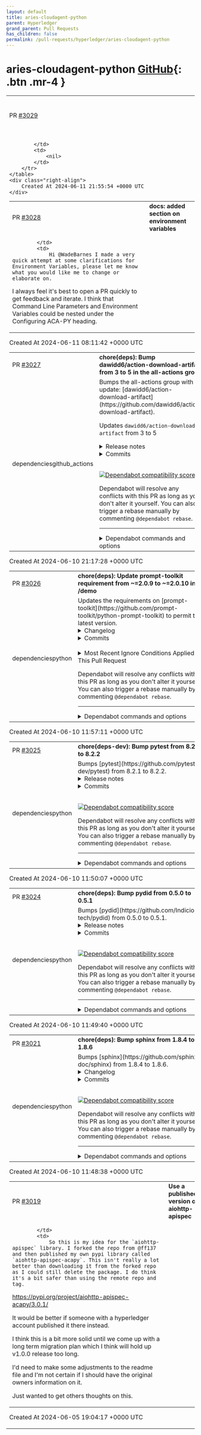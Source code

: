 ```yaml
---
layout: default
title: aries-cloudagent-python
parent: Hyperledger
grand_parent: Pull Requests
has_children: false
permalink: /pull-requests/hyperledger/aries-cloudagent-python
---
```


# aries-cloudagent-python <span class="fs-3 right-align">[GitHub](https://github.com/hyperledger/aries-cloudagent-python){: .btn .mr-4 }</span>


<div>
    <table>
        <tr>
            <td>
                PR <a href="https://github.com/hyperledger/aries-cloudagent-python/pull/3029" class=".btn">#3029</a>
            </td>
            <td>
                <b>
                    Fix and refactor anoncreds revocation recovery
                </b>
            </td>
        </tr>
        <tr>
            <td>
                
            </td>
            <td>
                <nil>
            </td>
        </tr>
    </table>
    <div class="right-align">
        Created At 2024-06-11 21:55:54 +0000 UTC
    </div>
</div>

<div>
    <table>
        <tr>
            <td>
                PR <a href="https://github.com/hyperledger/aries-cloudagent-python/pull/3028" class=".btn">#3028</a>
            </td>
            <td>
                <b>
                    docs: added section on environment variables
                </b>
            </td>
        </tr>
        <tr>
            <td>
                
            </td>
            <td>
                Hi @WadeBarnes I made a very quick attempt at some clarifications for Environment Variables, please let me know what you would like me to change or elaborate on.

I always feel it's best to open a PR quickly to get feedback and iterate. I think that Command Line Parameters and Environment Variables could be nested under the Configuring ACA-PY heading.
            </td>
        </tr>
    </table>
    <div class="right-align">
        Created At 2024-06-11 08:11:42 +0000 UTC
    </div>
</div>

<div>
    <table>
        <tr>
            <td>
                PR <a href="https://github.com/hyperledger/aries-cloudagent-python/pull/3027" class=".btn">#3027</a>
            </td>
            <td>
                <b>
                    chore(deps): Bump dawidd6/action-download-artifact from 3 to 5 in the all-actions group
                </b>
            </td>
        </tr>
        <tr>
            <td>
                <span class="chip">dependencies</span><span class="chip">github_actions</span>
            </td>
            <td>
                Bumps the all-actions group with 1 update: [dawidd6/action-download-artifact](https://github.com/dawidd6/action-download-artifact).

Updates `dawidd6/action-download-artifact` from 3 to 5
<details>
<summary>Release notes</summary>
<p><em>Sourced from <a href="https://github.com/dawidd6/action-download-artifact/releases">dawidd6/action-download-artifact's releases</a>.</em></p>
<blockquote>
<h2>v5</h2>
<p><strong>Full Changelog</strong>: <a href="https://github.com/dawidd6/action-download-artifact/compare/v4...v5">https://github.com/dawidd6/action-download-artifact/compare/v4...v5</a></p>
<h2>v4</h2>
<h2>What's Changed</h2>
<ul>
<li><strong>VERSIONING CHANGE</strong>: now there will only be major releases of this action, e.g. v5, v6 and so on</li>
<li>build(deps): bump undici from 5.28.3 to 5.28.4 by <a href="https://github.com/dependabot"><code>@​dependabot</code></a> in <a href="https://redirect.github.com/dawidd6/action-download-artifact/pull/284">dawidd6/action-download-artifact#284</a></li>
<li>build(deps): bump <code>@​actions/artifact</code> from 2.1.4 to 2.1.5 by <a href="https://github.com/dependabot"><code>@​dependabot</code></a> in <a href="https://redirect.github.com/dawidd6/action-download-artifact/pull/285">dawidd6/action-download-artifact#285</a></li>
<li>build(deps): bump <code>@​actions/artifact</code> from 2.1.5 to 2.1.7 by <a href="https://github.com/dependabot"><code>@​dependabot</code></a> in <a href="https://redirect.github.com/dawidd6/action-download-artifact/pull/287">dawidd6/action-download-artifact#287</a></li>
<li>build(deps): bump adm-zip from 0.5.12 to 0.5.13 by <a href="https://github.com/dependabot"><code>@​dependabot</code></a> in <a href="https://redirect.github.com/dawidd6/action-download-artifact/pull/289">dawidd6/action-download-artifact#289</a></li>
<li>Set allow_forks to false by default by <a href="https://github.com/timweri"><code>@​timweri</code></a> in <a href="https://redirect.github.com/dawidd6/action-download-artifact/pull/290">dawidd6/action-download-artifact#290</a></li>
</ul>
<h2>New Contributors</h2>
<ul>
<li><a href="https://github.com/timweri"><code>@​timweri</code></a> made their first contribution in <a href="https://redirect.github.com/dawidd6/action-download-artifact/pull/290">dawidd6/action-download-artifact#290</a></li>
</ul>
<p><strong>Full Changelog</strong>: <a href="https://github.com/dawidd6/action-download-artifact/compare/v3...v4">https://github.com/dawidd6/action-download-artifact/compare/v3...v4</a></p>
<h2>v3.1.4</h2>
<h2>What's Changed</h2>
<ul>
<li>build(deps): bump adm-zip from 0.5.10 to 0.5.12 by <a href="https://github.com/dependabot"><code>@​dependabot</code></a> in <a href="https://redirect.github.com/dawidd6/action-download-artifact/pull/282">dawidd6/action-download-artifact#282</a></li>
<li>build(deps): bump <code>@​actions/artifact</code> from 2.1.2 to 2.1.4 by <a href="https://github.com/dependabot"><code>@​dependabot</code></a> in <a href="https://redirect.github.com/dawidd6/action-download-artifact/pull/280">dawidd6/action-download-artifact#280</a></li>
<li>fix: accept expired artifacts with documentation url by <a href="https://github.com/wdconinc"><code>@​wdconinc</code></a> in <a href="https://redirect.github.com/dawidd6/action-download-artifact/pull/283">dawidd6/action-download-artifact#283</a></li>
</ul>
<h2>New Contributors</h2>
<ul>
<li><a href="https://github.com/wdconinc"><code>@​wdconinc</code></a> made their first contribution in <a href="https://redirect.github.com/dawidd6/action-download-artifact/pull/283">dawidd6/action-download-artifact#283</a></li>
</ul>
<p><strong>Full Changelog</strong>: <a href="https://github.com/dawidd6/action-download-artifact/compare/v3...v3.1.4">https://github.com/dawidd6/action-download-artifact/compare/v3...v3.1.4</a></p>
<h2>v3.1.3</h2>
<h2>What's Changed</h2>
<ul>
<li>node_modules: upgrade by <a href="https://github.com/dawidd6"><code>@​dawidd6</code></a> in <a href="https://redirect.github.com/dawidd6/action-download-artifact/pull/276">dawidd6/action-download-artifact#276</a></li>
<li>build(deps): bump <code>@​actions/artifact</code> from 2.1.1 to 2.1.2 by <a href="https://github.com/dependabot"><code>@​dependabot</code></a> in <a href="https://redirect.github.com/dawidd6/action-download-artifact/pull/277">dawidd6/action-download-artifact#277</a></li>
</ul>
<p><strong>Full Changelog</strong>: <a href="https://github.com/dawidd6/action-download-artifact/compare/v3.1.2...v3.1.3">https://github.com/dawidd6/action-download-artifact/compare/v3.1.2...v3.1.3</a></p>
<h2>v3.1.2</h2>
<h2>What's Changed</h2>
<ul>
<li>Read workflow_search input as a boolean by <a href="https://github.com/klutchell"><code>@​klutchell</code></a> in <a href="https://redirect.github.com/dawidd6/action-download-artifact/pull/273">dawidd6/action-download-artifact#273</a></li>
</ul>
<h2>New Contributors</h2>
<ul>
<li><a href="https://github.com/klutchell"><code>@​klutchell</code></a> made their first contribution in <a href="https://redirect.github.com/dawidd6/action-download-artifact/pull/273">dawidd6/action-download-artifact#273</a></li>
</ul>
<p><strong>Full Changelog</strong>: <a href="https://github.com/dawidd6/action-download-artifact/compare/v3.1.1...v3.1.2">https://github.com/dawidd6/action-download-artifact/compare/v3.1.1...v3.1.2</a></p>
<h2>v3.1.1</h2>
<h2>What's Changed</h2>
<ul>
<li>Head sha revert by <a href="https://github.com/romangg"><code>@​romangg</code></a> in <a href="https://redirect.github.com/dawidd6/action-download-artifact/pull/271">dawidd6/action-download-artifact#271</a></li>
<li>build(deps): bump undici from 5.28.2 to 5.28.3 by <a href="https://github.com/dependabot"><code>@​dependabot</code></a> in <a href="https://redirect.github.com/dawidd6/action-download-artifact/pull/272">dawidd6/action-download-artifact#272</a></li>
</ul>
<!-- raw HTML omitted -->
</blockquote>
<p>... (truncated)</p>
</details>
<details>
<summary>Commits</summary>
<ul>
<li><a href="https://github.com/dawidd6/action-download-artifact/commit/deb3bb83256a78589fef6a7b942e5f2573ad7c13"><code>deb3bb8</code></a> node_modules: upgrade</li>
<li><a href="https://github.com/dawidd6/action-download-artifact/commit/1d93f37db2a8005b41437c75a4793d52e664d858"><code>1d93f37</code></a> README: v4</li>
<li><a href="https://github.com/dawidd6/action-download-artifact/commit/854e2de9396304899dbe03bf9995fd73533190d1"><code>854e2de</code></a> Set allow_forks to false by default (<a href="https://redirect.github.com/dawidd6/action-download-artifact/issues/290">#290</a>)</li>
<li><a href="https://github.com/dawidd6/action-download-artifact/commit/436c9d3774019b3e2789d7332e9c4efdba3d9d79"><code>436c9d3</code></a> build(deps): bump adm-zip from 0.5.12 to 0.5.13 (<a href="https://redirect.github.com/dawidd6/action-download-artifact/issues/289">#289</a>)</li>
<li><a href="https://github.com/dawidd6/action-download-artifact/commit/14040524bb7e51dee9683e2e755e0d562621a1d5"><code>1404052</code></a> build(deps): bump <code>@​actions/artifact</code> from 2.1.5 to 2.1.7 (<a href="https://redirect.github.com/dawidd6/action-download-artifact/issues/287">#287</a>)</li>
<li><a href="https://github.com/dawidd6/action-download-artifact/commit/8a9be734dc508dcf8d67c27ba3f727b0d682ccb0"><code>8a9be73</code></a> build(deps): bump <code>@​actions/artifact</code> from 2.1.4 to 2.1.5 (<a href="https://redirect.github.com/dawidd6/action-download-artifact/issues/285">#285</a>)</li>
<li><a href="https://github.com/dawidd6/action-download-artifact/commit/df593bbd0462b45b479f042d043c3aa47fe1c483"><code>df593bb</code></a> build(deps): bump undici from 5.28.3 to 5.28.4 (<a href="https://redirect.github.com/dawidd6/action-download-artifact/issues/284">#284</a>)</li>
<li>See full diff in <a href="https://github.com/dawidd6/action-download-artifact/compare/v3...v5">compare view</a></li>
</ul>
</details>
<br />


[![Dependabot compatibility score](https://dependabot-badges.githubapp.com/badges/compatibility_score?dependency-name=dawidd6/action-download-artifact&package-manager=github_actions&previous-version=3&new-version=5)](https://docs.github.com/en/github/managing-security-vulnerabilities/about-dependabot-security-updates#about-compatibility-scores)

Dependabot will resolve any conflicts with this PR as long as you don't alter it yourself. You can also trigger a rebase manually by commenting `@dependabot rebase`.

[//]: # (dependabot-automerge-start)
[//]: # (dependabot-automerge-end)

---

<details>
<summary>Dependabot commands and options</summary>
<br />

You can trigger Dependabot actions by commenting on this PR:
- `@dependabot rebase` will rebase this PR
- `@dependabot recreate` will recreate this PR, overwriting any edits that have been made to it
- `@dependabot merge` will merge this PR after your CI passes on it
- `@dependabot squash and merge` will squash and merge this PR after your CI passes on it
- `@dependabot cancel merge` will cancel a previously requested merge and block automerging
- `@dependabot reopen` will reopen this PR if it is closed
- `@dependabot close` will close this PR and stop Dependabot recreating it. You can achieve the same result by closing it manually
- `@dependabot show <dependency name> ignore conditions` will show all of the ignore conditions of the specified dependency
- `@dependabot ignore <dependency name> major version` will close this group update PR and stop Dependabot creating any more for the specific dependency's major version (unless you unignore this specific dependency's major version or upgrade to it yourself)
- `@dependabot ignore <dependency name> minor version` will close this group update PR and stop Dependabot creating any more for the specific dependency's minor version (unless you unignore this specific dependency's minor version or upgrade to it yourself)
- `@dependabot ignore <dependency name>` will close this group update PR and stop Dependabot creating any more for the specific dependency (unless you unignore this specific dependency or upgrade to it yourself)
- `@dependabot unignore <dependency name>` will remove all of the ignore conditions of the specified dependency
- `@dependabot unignore <dependency name> <ignore condition>` will remove the ignore condition of the specified dependency and ignore conditions


</details>
            </td>
        </tr>
    </table>
    <div class="right-align">
        Created At 2024-06-10 21:17:28 +0000 UTC
    </div>
</div>

<div>
    <table>
        <tr>
            <td>
                PR <a href="https://github.com/hyperledger/aries-cloudagent-python/pull/3026" class=".btn">#3026</a>
            </td>
            <td>
                <b>
                    chore(deps): Update prompt-toolkit requirement from ~=2.0.9 to ~=2.0.10 in /demo
                </b>
            </td>
        </tr>
        <tr>
            <td>
                <span class="chip">dependencies</span><span class="chip">python</span>
            </td>
            <td>
                Updates the requirements on [prompt-toolkit](https://github.com/prompt-toolkit/python-prompt-toolkit) to permit the latest version.
<details>
<summary>Changelog</summary>
<p><em>Sourced from <a href="https://github.com/prompt-toolkit/python-prompt-toolkit/blob/2.0.10/CHANGELOG">prompt-toolkit's changelog</a>.</em></p>
<blockquote>
<h2>2.0.10: 2019-10-03</h2>
<p>Bug fixes:</p>
<ul>
<li>Handle HANDLE sizes correctly on windows. This made things break randomly.on
64 bit systems.</li>
<li>Handle terminal size correctly when reported as (0, 0).</li>
<li>Fix width computation in progress bar formatter.</li>
<li>Fix option-up and -down on Mac with iTerm2.</li>
<li>Removed ctrl-c in confirmation prompt.</li>
</ul>
<p>New features:</p>
<ul>
<li>Added PROMPT_TOOLKIT_NO_CPR=1 environment variable to disable CPR requests.</li>
<li>Accept a pattern in <code>WordCompleter</code>.</li>
</ul>
<h2>2.0.9: 2019-02-19</h2>
<p>Bug fixes:</p>
<ul>
<li>Fixed <code>Application.run_system_command</code> on Windows.</li>
<li>Fixed bug in ANSI text formatting: correctly handle 256/true color sequences.</li>
<li>Fixed bug in WordCompleter. Provide completions when there's a space before
the cursor.</li>
</ul>
<h2>2.0.8: 2019-01-27</h2>
<p>Bug fixes:</p>
<ul>
<li>Fixes the issue where changes made to the buffer in the accept handler were
not reflected in the history.</li>
<li>Fix in the application invalidate handler. This prevents a significat slow
down in some applications after some time (especially if there is a refresh
interval).</li>
<li>Make <code>print_container</code> utility work if the input is not a pty.</li>
</ul>
<p>New features:</p>
<ul>
<li>Underline non breaking spaces instead of rendering as '&amp;'.</li>
<li>Added mouse support for radio list.</li>
<li>Support completion styles for <code>READLINE_LIKE</code> display method.</li>
<li>Accept formatted text in the display text of completions.</li>
<li>Added a <code>FuzzyCompleter</code> and <code>FuzzyWordCompleter</code>.</li>
<li>Improved error handling in Application (avoid displaying a meaningless
AssertionError in many cases).</li>
</ul>
<h2>2.0.7: 2018-10-30</h2>
<!-- raw HTML omitted -->
</blockquote>
<p>... (truncated)</p>
</details>
<details>
<summary>Commits</summary>
<ul>
<li><a href="https://github.com/prompt-toolkit/python-prompt-toolkit/commit/394a618a66db2c13b2ddc9d32891795e1add6505"><code>394a618</code></a> Release 2.0.10</li>
<li><a href="https://github.com/prompt-toolkit/python-prompt-toolkit/commit/a0e50373a07f5e181d113de2b3842112042583f9"><code>a0e5037</code></a> Make sure HANDLE on Windows has correct size</li>
<li><a href="https://github.com/prompt-toolkit/python-prompt-toolkit/commit/2eb19a1fb8a7cf05308d209f7a512a158fe8396a"><code>2eb19a1</code></a> Python 2.6 not supported anymore on Travis.</li>
<li><a href="https://github.com/prompt-toolkit/python-prompt-toolkit/commit/7490c3b3ee074652914d7188a342333caeeb8f17"><code>7490c3b</code></a> Remove no-\r assertion in print_formatted_text</li>
<li><a href="https://github.com/prompt-toolkit/python-prompt-toolkit/commit/74ef692c9c4db176865548f1f1690ee283ecd92d"><code>74ef692</code></a> Add PROMPT_TOOLKIT_NO_CPR=1 environment variable to disable CPR requests</li>
<li><a href="https://github.com/prompt-toolkit/python-prompt-toolkit/commit/1cd47b1c605789b19c9d40ab6b040036dc5dfa05"><code>1cd47b1</code></a> Add python_requires to help pip</li>
<li><a href="https://github.com/prompt-toolkit/python-prompt-toolkit/commit/eee625be858316fff0a0dc032bf5843fa17a54bd"><code>eee625b</code></a> Fix docstring for output.base.Output</li>
<li><a href="https://github.com/prompt-toolkit/python-prompt-toolkit/commit/237cf46ff50c8a689a72e3dfe664dfe69bffd245"><code>237cf46</code></a> Sorting of imports (using <code>isort -m 3 -tc</code>).</li>
<li><a href="https://github.com/prompt-toolkit/python-prompt-toolkit/commit/f66f74ebcc7f82c4d4afbe431c93b0f2088f24d2"><code>f66f74e</code></a> fallback for incorrectly reported terminal size</li>
<li><a href="https://github.com/prompt-toolkit/python-prompt-toolkit/commit/37dcf633a0851dc63da3354f2c49d366ae257b52"><code>37dcf63</code></a> Update README.rst</li>
<li>Additional commits viewable in <a href="https://github.com/prompt-toolkit/python-prompt-toolkit/compare/2.0.9...2.0.10">compare view</a></li>
</ul>
</details>
<br />

<details>
<summary>Most Recent Ignore Conditions Applied to This Pull Request</summary>

| Dependency Name | Ignore Conditions |
| --- | --- |
| prompt-toolkit | [>= 3.a, < 4] |
</details>


Dependabot will resolve any conflicts with this PR as long as you don't alter it yourself. You can also trigger a rebase manually by commenting `@dependabot rebase`.

[//]: # (dependabot-automerge-start)
[//]: # (dependabot-automerge-end)

---

<details>
<summary>Dependabot commands and options</summary>
<br />

You can trigger Dependabot actions by commenting on this PR:
- `@dependabot rebase` will rebase this PR
- `@dependabot recreate` will recreate this PR, overwriting any edits that have been made to it
- `@dependabot merge` will merge this PR after your CI passes on it
- `@dependabot squash and merge` will squash and merge this PR after your CI passes on it
- `@dependabot cancel merge` will cancel a previously requested merge and block automerging
- `@dependabot reopen` will reopen this PR if it is closed
- `@dependabot close` will close this PR and stop Dependabot recreating it. You can achieve the same result by closing it manually
- `@dependabot show <dependency name> ignore conditions` will show all of the ignore conditions of the specified dependency
- `@dependabot ignore this major version` will close this PR and stop Dependabot creating any more for this major version (unless you reopen the PR or upgrade to it yourself)
- `@dependabot ignore this minor version` will close this PR and stop Dependabot creating any more for this minor version (unless you reopen the PR or upgrade to it yourself)
- `@dependabot ignore this dependency` will close this PR and stop Dependabot creating any more for this dependency (unless you reopen the PR or upgrade to it yourself)


</details>
            </td>
        </tr>
    </table>
    <div class="right-align">
        Created At 2024-06-10 11:57:11 +0000 UTC
    </div>
</div>

<div>
    <table>
        <tr>
            <td>
                PR <a href="https://github.com/hyperledger/aries-cloudagent-python/pull/3025" class=".btn">#3025</a>
            </td>
            <td>
                <b>
                    chore(deps-dev): Bump pytest from 8.2.1 to 8.2.2
                </b>
            </td>
        </tr>
        <tr>
            <td>
                <span class="chip">dependencies</span><span class="chip">python</span>
            </td>
            <td>
                Bumps [pytest](https://github.com/pytest-dev/pytest) from 8.2.1 to 8.2.2.
<details>
<summary>Release notes</summary>
<p><em>Sourced from <a href="https://github.com/pytest-dev/pytest/releases">pytest's releases</a>.</em></p>
<blockquote>
<h2>8.2.2</h2>
<h1>pytest 8.2.2 (2024-06-04)</h1>
<h2>Bug Fixes</h2>
<ul>
<li><a href="https://redirect.github.com/pytest-dev/pytest/issues/12355">#12355</a>: Fix possible catastrophic performance slowdown on a certain parametrization pattern involving many higher-scoped parameters.</li>
<li><a href="https://redirect.github.com/pytest-dev/pytest/issues/12367">#12367</a>: Fix a regression in pytest 8.2.0 where unittest class instances (a fresh one is created for each test) were not released promptly on test teardown but only on session teardown.</li>
<li><a href="https://redirect.github.com/pytest-dev/pytest/issues/12381">#12381</a>: Fix possible &quot;Directory not empty&quot; crashes arising from concurent cache dir (<code>.pytest_cache</code>) creation. Regressed in pytest 8.2.0.</li>
</ul>
<h2>Improved Documentation</h2>
<ul>
<li><a href="https://redirect.github.com/pytest-dev/pytest/issues/12290">#12290</a>: Updated Sphinx theme to use Furo instead of Flask, enabling Dark mode theme.</li>
<li><a href="https://redirect.github.com/pytest-dev/pytest/issues/12356">#12356</a>: Added a subsection to the documentation for debugging flaky tests to mention
lack of thread safety in pytest as a possible source of flakyness.</li>
<li><a href="https://redirect.github.com/pytest-dev/pytest/issues/12363">#12363</a>: The documentation webpages now links to a canonical version to reduce outdated documentation in search engine results.</li>
</ul>
</blockquote>
</details>
<details>
<summary>Commits</summary>
<ul>
<li><a href="https://github.com/pytest-dev/pytest/commit/329d3712146e69c471be3e30883d54bdde2f76cb"><code>329d371</code></a> Prepare release version 8.2.2</li>
<li><a href="https://github.com/pytest-dev/pytest/commit/214d098fcce88940f5ce9353786b3cc8f0bd3938"><code>214d098</code></a> Merge pull request <a href="https://redirect.github.com/pytest-dev/pytest/issues/12414">#12414</a> from bluetech/backport-12409</li>
<li><a href="https://github.com/pytest-dev/pytest/commit/153a436bc40c9e89d90d62255ef5a89e9a762dca"><code>153a436</code></a> [8.2.x] fixtures: fix catastrophic performance problem in <code>reorder_items</code></li>
<li><a href="https://github.com/pytest-dev/pytest/commit/b41d5a52bbb808780ab310456d71e5ce509fd402"><code>b41d5a5</code></a> Merge pull request <a href="https://redirect.github.com/pytest-dev/pytest/issues/12412">#12412</a> from pytest-dev/backport-12408-to-8.2.x</li>
<li><a href="https://github.com/pytest-dev/pytest/commit/9bb73d734ff40f52d7bbebd708b5e3ab1ba20798"><code>9bb73d7</code></a> [8.2.x] cacheprovider: fix &quot;Directory not empty&quot; crash from cache directory c...</li>
<li><a href="https://github.com/pytest-dev/pytest/commit/4569a01e3d20d64811d48b0b09539596520ea5a6"><code>4569a01</code></a> [8.2.x] doc: Update trainings/events (<a href="https://redirect.github.com/pytest-dev/pytest/issues/12402">#12402</a>)</li>
<li><a href="https://github.com/pytest-dev/pytest/commit/1d103e5cdc1cb08f332e61a5b20fb205fa5228e7"><code>1d103e5</code></a> [8.2.x] Clarify pytest_ignore_collect docs (<a href="https://redirect.github.com/pytest-dev/pytest/issues/12386">#12386</a>)</li>
<li><a href="https://github.com/pytest-dev/pytest/commit/240a252d34fff26efad5b3a92e62be4c9af94b70"><code>240a252</code></a> [8.2.x] Add html_baseurl to sphinx conf.py (<a href="https://redirect.github.com/pytest-dev/pytest/issues/12372">#12372</a>)</li>
<li><a href="https://github.com/pytest-dev/pytest/commit/a5ee3c41268199c2c0af59c33050326b1c4a342e"><code>a5ee3c4</code></a> Merge pull request <a href="https://redirect.github.com/pytest-dev/pytest/issues/12370">#12370</a> from pytest-dev/backport-12368-to-8.2.x</li>
<li><a href="https://github.com/pytest-dev/pytest/commit/f7358aec2884720b4de4594ffd0811b46316514c"><code>f7358ae</code></a> [8.2.x] unittest: fix class instances no longer released on test teardown sin...</li>
<li>Additional commits viewable in <a href="https://github.com/pytest-dev/pytest/compare/8.2.1...8.2.2">compare view</a></li>
</ul>
</details>
<br />


[![Dependabot compatibility score](https://dependabot-badges.githubapp.com/badges/compatibility_score?dependency-name=pytest&package-manager=pip&previous-version=8.2.1&new-version=8.2.2)](https://docs.github.com/en/github/managing-security-vulnerabilities/about-dependabot-security-updates#about-compatibility-scores)

Dependabot will resolve any conflicts with this PR as long as you don't alter it yourself. You can also trigger a rebase manually by commenting `@dependabot rebase`.

[//]: # (dependabot-automerge-start)
[//]: # (dependabot-automerge-end)

---

<details>
<summary>Dependabot commands and options</summary>
<br />

You can trigger Dependabot actions by commenting on this PR:
- `@dependabot rebase` will rebase this PR
- `@dependabot recreate` will recreate this PR, overwriting any edits that have been made to it
- `@dependabot merge` will merge this PR after your CI passes on it
- `@dependabot squash and merge` will squash and merge this PR after your CI passes on it
- `@dependabot cancel merge` will cancel a previously requested merge and block automerging
- `@dependabot reopen` will reopen this PR if it is closed
- `@dependabot close` will close this PR and stop Dependabot recreating it. You can achieve the same result by closing it manually
- `@dependabot show <dependency name> ignore conditions` will show all of the ignore conditions of the specified dependency
- `@dependabot ignore this major version` will close this PR and stop Dependabot creating any more for this major version (unless you reopen the PR or upgrade to it yourself)
- `@dependabot ignore this minor version` will close this PR and stop Dependabot creating any more for this minor version (unless you reopen the PR or upgrade to it yourself)
- `@dependabot ignore this dependency` will close this PR and stop Dependabot creating any more for this dependency (unless you reopen the PR or upgrade to it yourself)


</details>
            </td>
        </tr>
    </table>
    <div class="right-align">
        Created At 2024-06-10 11:50:07 +0000 UTC
    </div>
</div>

<div>
    <table>
        <tr>
            <td>
                PR <a href="https://github.com/hyperledger/aries-cloudagent-python/pull/3024" class=".btn">#3024</a>
            </td>
            <td>
                <b>
                    chore(deps): Bump pydid from 0.5.0 to 0.5.1
                </b>
            </td>
        </tr>
        <tr>
            <td>
                <span class="chip">dependencies</span><span class="chip">python</span>
            </td>
            <td>
                Bumps [pydid](https://github.com/Indicio-tech/pydid) from 0.5.0 to 0.5.1.
<details>
<summary>Release notes</summary>
<p><em>Sourced from <a href="https://github.com/Indicio-tech/pydid/releases">pydid's releases</a>.</em></p>
<blockquote>
<h2>v0.5.1</h2>
<h2>What's Changed</h2>
<ul>
<li>chore(deps-dev): Bump ruff from 0.4.3 to 0.4.7 by <a href="https://github.com/dependabot"><code>@​dependabot</code></a> in <a href="https://redirect.github.com/Indicio-tech/pydid/pull/120">Indicio-tech/pydid#120</a></li>
<li>:art: Fix Pydantic warning and :arrow_up: upgrade dependencies by <a href="https://github.com/ff137"><code>@​ff137</code></a> in <a href="https://redirect.github.com/Indicio-tech/pydid/pull/123">Indicio-tech/pydid#123</a></li>
</ul>
<p><strong>Full Changelog</strong>: <a href="https://github.com/Indicio-tech/pydid/compare/v0.5.0...v0.5.1">https://github.com/Indicio-tech/pydid/compare/v0.5.0...v0.5.1</a></p>
</blockquote>
</details>
<details>
<summary>Commits</summary>
<ul>
<li><a href="https://github.com/Indicio-tech/pydid/commit/735446cd9bfd0c9f87f828c03018ff32812f2138"><code>735446c</code></a> Merge pull request <a href="https://redirect.github.com/Indicio-tech/pydid/issues/123">#123</a> from ff137/fix/warning</li>
<li><a href="https://github.com/Indicio-tech/pydid/commit/d247a875c1c68c535ca3c0a38e04f2b71fcaa2c7"><code>d247a87</code></a> Increment version</li>
<li><a href="https://github.com/Indicio-tech/pydid/commit/56bcab4ff8030f63365f658fa4b6600af9621b5f"><code>56bcab4</code></a> :arrow_up: Upgrade dependencies</li>
<li><a href="https://github.com/Indicio-tech/pydid/commit/ace842a8df206b40371cf4756d38df248e9124f0"><code>ace842a</code></a> :art: fix Pydantic UserWarning</li>
<li><a href="https://github.com/Indicio-tech/pydid/commit/189c1fff89e1432e087a4fd20ac5881dc0c07a75"><code>189c1ff</code></a> Merge pull request <a href="https://redirect.github.com/Indicio-tech/pydid/issues/120">#120</a> from Indicio-tech/dependabot/pip/ruff-0.4.7</li>
<li><a href="https://github.com/Indicio-tech/pydid/commit/fd2f4ec0f5874e5525fbe94e8fae62e729024de5"><code>fd2f4ec</code></a> chore(deps-dev): Bump ruff from 0.4.3 to 0.4.7</li>
<li>See full diff in <a href="https://github.com/Indicio-tech/pydid/compare/v0.5.0...v0.5.1">compare view</a></li>
</ul>
</details>
<br />


[![Dependabot compatibility score](https://dependabot-badges.githubapp.com/badges/compatibility_score?dependency-name=pydid&package-manager=pip&previous-version=0.5.0&new-version=0.5.1)](https://docs.github.com/en/github/managing-security-vulnerabilities/about-dependabot-security-updates#about-compatibility-scores)

Dependabot will resolve any conflicts with this PR as long as you don't alter it yourself. You can also trigger a rebase manually by commenting `@dependabot rebase`.

[//]: # (dependabot-automerge-start)
[//]: # (dependabot-automerge-end)

---

<details>
<summary>Dependabot commands and options</summary>
<br />

You can trigger Dependabot actions by commenting on this PR:
- `@dependabot rebase` will rebase this PR
- `@dependabot recreate` will recreate this PR, overwriting any edits that have been made to it
- `@dependabot merge` will merge this PR after your CI passes on it
- `@dependabot squash and merge` will squash and merge this PR after your CI passes on it
- `@dependabot cancel merge` will cancel a previously requested merge and block automerging
- `@dependabot reopen` will reopen this PR if it is closed
- `@dependabot close` will close this PR and stop Dependabot recreating it. You can achieve the same result by closing it manually
- `@dependabot show <dependency name> ignore conditions` will show all of the ignore conditions of the specified dependency
- `@dependabot ignore this major version` will close this PR and stop Dependabot creating any more for this major version (unless you reopen the PR or upgrade to it yourself)
- `@dependabot ignore this minor version` will close this PR and stop Dependabot creating any more for this minor version (unless you reopen the PR or upgrade to it yourself)
- `@dependabot ignore this dependency` will close this PR and stop Dependabot creating any more for this dependency (unless you reopen the PR or upgrade to it yourself)


</details>
            </td>
        </tr>
    </table>
    <div class="right-align">
        Created At 2024-06-10 11:49:40 +0000 UTC
    </div>
</div>

<div>
    <table>
        <tr>
            <td>
                PR <a href="https://github.com/hyperledger/aries-cloudagent-python/pull/3021" class=".btn">#3021</a>
            </td>
            <td>
                <b>
                    chore(deps): Bump sphinx from 1.8.4 to 1.8.6
                </b>
            </td>
        </tr>
        <tr>
            <td>
                <span class="chip">dependencies</span><span class="chip">python</span>
            </td>
            <td>
                Bumps [sphinx](https://github.com/sphinx-doc/sphinx) from 1.8.4 to 1.8.6.
<details>
<summary>Changelog</summary>
<p><em>Sourced from <a href="https://github.com/sphinx-doc/sphinx/blob/master/CHANGES.rst">sphinx's changelog</a>.</em></p>
<blockquote>
<h1>Release 1.8.6 (released Nov 18, 2021)</h1>
<h2>Dependencies</h2>
<ul>
<li><a href="https://redirect.github.com/sphinx-doc/sphinx/issues/9807">#9807</a>: Restrict Docutils to 0.17.x or older</li>
</ul>
<h1>Release 1.8.5 (released Mar 10, 2019)</h1>
<h2>Bugs fixed</h2>
<ul>
<li>LaTeX: Remove extraneous space after author names on PDF title page (refs:
<a href="https://redirect.github.com/sphinx-doc/sphinx/issues/6004">#6004</a>)</li>
<li><a href="https://redirect.github.com/sphinx-doc/sphinx/issues/6026">#6026</a>: LaTeX: A cross reference to definition list does not work</li>
<li><a href="https://redirect.github.com/sphinx-doc/sphinx/issues/6046">#6046</a>: LaTeX: <code>TypeError</code> is raised when invalid latex_elements given</li>
<li><a href="https://redirect.github.com/sphinx-doc/sphinx/issues/6067">#6067</a>: LaTeX: images having a target are concatenated to next line</li>
<li><a href="https://redirect.github.com/sphinx-doc/sphinx/issues/6067">#6067</a>: LaTeX: images having a target are not aligned even if specified</li>
<li><a href="https://redirect.github.com/sphinx-doc/sphinx/issues/6149">#6149</a>: LaTeX: <code>:index:</code> role in titles causes <code>Use of \@icentercr doesn't match its definition</code> error on latexpdf build</li>
<li><a href="https://redirect.github.com/sphinx-doc/sphinx/issues/6019">#6019</a>: imgconverter: Including multipage PDF fails</li>
<li><a href="https://redirect.github.com/sphinx-doc/sphinx/issues/6047">#6047</a>: autodoc: <code>autofunction</code> emits a warning for method objects</li>
<li><a href="https://redirect.github.com/sphinx-doc/sphinx/issues/6028">#6028</a>: graphviz: Ensure the graphviz filenames are reproducible</li>
<li><a href="https://redirect.github.com/sphinx-doc/sphinx/issues/6068">#6068</a>: doctest: <code>skipif</code> option may remove the code block from documentation</li>
<li><a href="https://redirect.github.com/sphinx-doc/sphinx/issues/6136">#6136</a>: <code>:name:</code> option for <code>math</code> directive causes a crash</li>
<li><a href="https://redirect.github.com/sphinx-doc/sphinx/issues/6139">#6139</a>: intersphinx: ValueError on failure reporting</li>
<li><a href="https://redirect.github.com/sphinx-doc/sphinx/issues/6135">#6135</a>: changes: Fix UnboundLocalError when any module found</li>
<li><a href="https://redirect.github.com/sphinx-doc/sphinx/issues/3859">#3859</a>: manpage: code-block captions are not displayed correctly</li>
</ul>
</blockquote>
</details>
<details>
<summary>Commits</summary>
<ul>
<li><a href="https://github.com/sphinx-doc/sphinx/commit/303a37735e564a3f0bdba15d72727445e0f7cf5f"><code>303a377</code></a> Bump to 1.8.6 final</li>
<li><a href="https://github.com/sphinx-doc/sphinx/commit/b0e119cd722dead4e61686991dac6070a2e33634"><code>b0e119c</code></a> Close <a href="https://redirect.github.com/sphinx-doc/sphinx/issues/9807">#9807</a>: Restrict docutils to 0.17.x or older</li>
<li><a href="https://github.com/sphinx-doc/sphinx/commit/f34a0dddff99839dfd1f0896d14966d1efe9c483"><code>f34a0dd</code></a> Bump version</li>
<li><a href="https://github.com/sphinx-doc/sphinx/commit/591bdd74c0739269a9b2651aec2fa2554a3d8d23"><code>591bdd7</code></a> Bump to 1.8.5 final</li>
<li><a href="https://github.com/sphinx-doc/sphinx/commit/f44aa2376180a24eed4d0227fcc1a304662bc1ef"><code>f44aa23</code></a> Merge pull request <a href="https://redirect.github.com/sphinx-doc/sphinx/issues/6159">#6159</a> from tk0miya/3859_code-block_captions_for_manpage</li>
<li><a href="https://github.com/sphinx-doc/sphinx/commit/fc9968710561582752d5038618dd0dbfce779734"><code>fc99687</code></a> Fix <a href="https://redirect.github.com/sphinx-doc/sphinx/issues/3859">#3859</a>: manpage: code-block captions are not displayed correctly</li>
<li><a href="https://github.com/sphinx-doc/sphinx/commit/f57041ab000c6c2b1e672f3d963d849ecd3ee7ab"><code>f57041a</code></a> Merge pull request <a href="https://redirect.github.com/sphinx-doc/sphinx/issues/6152">#6152</a> from tk0miya/6149_index_on_title</li>
<li><a href="https://github.com/sphinx-doc/sphinx/commit/05d3e37ef798fc3ea621f973e83211102fa3eab8"><code>05d3e37</code></a> Fix <a href="https://redirect.github.com/sphinx-doc/sphinx/issues/6149">#6149</a>: LaTeX: :index: role titles causes build error of LaTeX</li>
<li><a href="https://github.com/sphinx-doc/sphinx/commit/9f283bc3f1d6a7f9aacfaa377f0983d3709a0dc1"><code>9f283bc</code></a> Merge pull request <a href="https://redirect.github.com/sphinx-doc/sphinx/issues/6153">#6153</a> from tk0miya/use_bionic_on_circleci</li>
<li><a href="https://github.com/sphinx-doc/sphinx/commit/f61a5f91f75556c3e886fbef7621acd77760bf51"><code>f61a5f9</code></a> Fix test: imgconverter expects size of images fixed</li>
<li>Additional commits viewable in <a href="https://github.com/sphinx-doc/sphinx/compare/v1.8.4...v1.8.6">compare view</a></li>
</ul>
</details>
<br />


[![Dependabot compatibility score](https://dependabot-badges.githubapp.com/badges/compatibility_score?dependency-name=sphinx&package-manager=pip&previous-version=1.8.4&new-version=1.8.6)](https://docs.github.com/en/github/managing-security-vulnerabilities/about-dependabot-security-updates#about-compatibility-scores)

Dependabot will resolve any conflicts with this PR as long as you don't alter it yourself. You can also trigger a rebase manually by commenting `@dependabot rebase`.

[//]: # (dependabot-automerge-start)
[//]: # (dependabot-automerge-end)

---

<details>
<summary>Dependabot commands and options</summary>
<br />

You can trigger Dependabot actions by commenting on this PR:
- `@dependabot rebase` will rebase this PR
- `@dependabot recreate` will recreate this PR, overwriting any edits that have been made to it
- `@dependabot merge` will merge this PR after your CI passes on it
- `@dependabot squash and merge` will squash and merge this PR after your CI passes on it
- `@dependabot cancel merge` will cancel a previously requested merge and block automerging
- `@dependabot reopen` will reopen this PR if it is closed
- `@dependabot close` will close this PR and stop Dependabot recreating it. You can achieve the same result by closing it manually
- `@dependabot show <dependency name> ignore conditions` will show all of the ignore conditions of the specified dependency
- `@dependabot ignore this major version` will close this PR and stop Dependabot creating any more for this major version (unless you reopen the PR or upgrade to it yourself)
- `@dependabot ignore this minor version` will close this PR and stop Dependabot creating any more for this minor version (unless you reopen the PR or upgrade to it yourself)
- `@dependabot ignore this dependency` will close this PR and stop Dependabot creating any more for this dependency (unless you reopen the PR or upgrade to it yourself)


</details>
            </td>
        </tr>
    </table>
    <div class="right-align">
        Created At 2024-06-10 11:48:38 +0000 UTC
    </div>
</div>

<div>
    <table>
        <tr>
            <td>
                PR <a href="https://github.com/hyperledger/aries-cloudagent-python/pull/3019" class=".btn">#3019</a>
            </td>
            <td>
                <b>
                    Use a published version of aiohttp-apispec
                </b>
            </td>
        </tr>
        <tr>
            <td>
                
            </td>
            <td>
                So this is my idea for the `aiohttp-apispec` library. I forked the repo from @ff137 and then published my own pypi library called `aiohttp-apispec-acapy`. This isn't really a lot better than downloading it from the forked repo as I could still delete the package. I do think it's a bit safer than using the remote repo and tag.

https://pypi.org/project/aiohttp-apispec-acapy/3.0.1/

It would be better if someone with a hyperledger account published it there instead.

I think this is a bit more solid until we come up with a long term migration plan which I think will hold up v1.0.0 release too long.

I'd need to make some adjustments to the readme file and I'm not certain if I should have the original owners information on it.

Just wanted to get others thoughts on this.
            </td>
        </tr>
    </table>
    <div class="right-align">
        Created At 2024-06-05 19:04:17 +0000 UTC
    </div>
</div>

